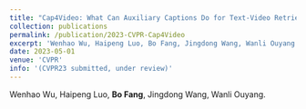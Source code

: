 ```yaml
---
title: "Cap4Video: What Can Auxiliary Captions Do for Text-Video Retrieval?"
collection: publications
permalink: /publication/2023-CVPR-Cap4Video
excerpt: 'Wenhao Wu, Haipeng Luo, Bo Fang, Jingdong Wang, Wanli Ouyang.'
date: 2023-05-01
venue: 'CVPR'
info: '(CVPR23 submitted, under review)'
---
```

Wenhao Wu, Haipeng Luo, <b>Bo Fang</b>, Jingdong Wang, Wanli Ouyang.



